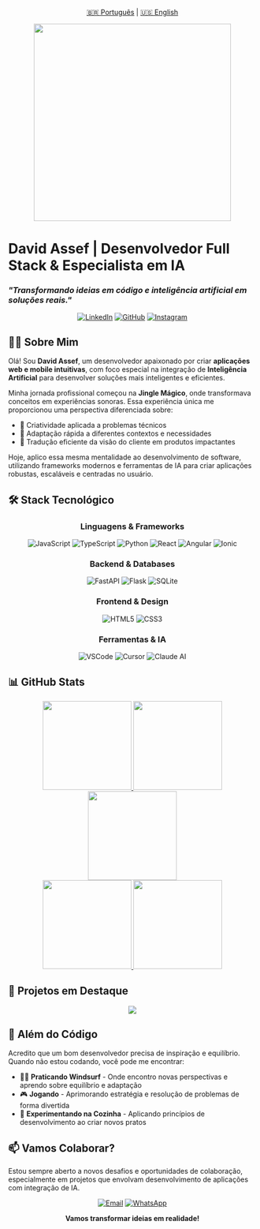 <p align="center">
  <a href="README.md">🇧🇷 Português</a> |
  <a href="README_EN.md">🇺🇸 English</a>
</p>

<p align="center">
  <img src="https://media.giphy.com/media/qgQUggAC3Pfv687qPC/giphy.gif" width="400">
</p>

# David Assef | Desenvolvedor Full Stack & Especialista em IA

### _"Transformando ideias em código e inteligência artificial em soluções reais."_

<div align="center">
  
  [![LinkedIn](https://img.shields.io/badge/-LinkedIn-0077B5?style=for-the-badge&logo=linkedin&logoColor=white)](https://www.linkedin.com/in/david-assef-carneiro-2a2891b9/)
  [![GitHub](https://img.shields.io/badge/-Github-181717?style=for-the-badge&logo=github&logoColor=white)](https://github.com/davidassef)
  [![Instagram](https://img.shields.io/badge/-Instagram-E4405F?style=for-the-badge&logo=instagram&logoColor=white)](https://www.instagram.com/davidassef/)
  
</div>

## 👨‍💻 Sobre Mim

Olá! Sou **David Assef**, um desenvolvedor apaixonado por criar **aplicações web e mobile intuitivas**, com foco especial na integração de **Inteligência Artificial** para desenvolver soluções mais inteligentes e eficientes.

Minha jornada profissional começou na **Jingle Mágico**, onde transformava conceitos em experiências sonoras. Essa experiência única me proporcionou uma perspectiva diferenciada sobre:
- 🎯 Criatividade aplicada a problemas técnicos
- 🔄 Adaptação rápida a diferentes contextos e necessidades
- 🤝 Tradução eficiente da visão do cliente em produtos impactantes

Hoje, aplico essa mesma mentalidade ao desenvolvimento de software, utilizando frameworks modernos e ferramentas de IA para criar aplicações robustas, escaláveis e centradas no usuário.

## 🛠️ Stack Tecnológico

<div align="center">
  <h3>Linguagens & Frameworks</h3>
  <img src="https://img.shields.io/badge/JavaScript-F7DF1E?style=for-the-badge&logo=javascript&logoColor=black" alt="JavaScript" />
  <img src="https://img.shields.io/badge/TypeScript-3178C6?style=for-the-badge&logo=typescript&logoColor=white" alt="TypeScript" />
  <img src="https://img.shields.io/badge/Python-3776AB?style=for-the-badge&logo=python&logoColor=white" alt="Python" />
  <img src="https://img.shields.io/badge/React-61DAFB?style=for-the-badge&logo=react&logoColor=black" alt="React" />
  <img src="https://img.shields.io/badge/Angular-DD0031?style=for-the-badge&logo=angular&logoColor=white" alt="Angular" />
  <img src="https://img.shields.io/badge/Ionic-3880FF?style=for-the-badge&logo=ionic&logoColor=white" alt="Ionic" />
  
  <h3>Backend & Databases</h3>
  <img src="https://img.shields.io/badge/FastAPI-009688?style=for-the-badge&logo=fastapi&logoColor=white" alt="FastAPI" />
  <img src="https://img.shields.io/badge/Flask-000000?style=for-the-badge&logo=flask&logoColor=white" alt="Flask" />
  <img src="https://img.shields.io/badge/SQLite-003B57?style=for-the-badge&logo=sqlite&logoColor=white" alt="SQLite" />
  
  <h3>Frontend & Design</h3>
  <img src="https://img.shields.io/badge/HTML5-E34F26?style=for-the-badge&logo=html5&logoColor=white" alt="HTML5" />
  <img src="https://img.shields.io/badge/CSS3-1572B6?style=for-the-badge&logo=css3&logoColor=white" alt="CSS3" />
  
  <h3>Ferramentas & IA</h3>
  <img src="https://img.shields.io/badge/VS_Code-007ACC?style=for-the-badge&logo=visual-studio-code&logoColor=white" alt="VSCode" />
  <img src="https://img.shields.io/badge/Cursor-000000?style=for-the-badge&logo=cursor&logoColor=white" alt="Cursor" />
  <img src="https://img.shields.io/badge/Claude_AI-D97757?style=for-the-badge&logo=anthropic&logoColor=white" alt="Claude AI" />
</div>

## 📊 GitHub Stats

<div align="center">
  <a href="https://github.com/davidassef">
    <img height="180em" src="https://github-profile-summary-cards.vercel.app/api/cards/stats?username=davidassef&theme=tokyonight" />
    <img height="180em" src="https://github-profile-summary-cards.vercel.app/api/cards/productive-time?username=davidassef&theme=tokyonight" />
  </a>
</div>

<div align="center">
  <a href="https://github.com/davidassef">
    <img height="180em" src="https://github-profile-summary-cards.vercel.app/api/cards/profile-details?username=davidassef&theme=tokyonight" />
  </a>
</div>

<div align="center">
  <a href="https://github.com/davidassef">
    <img height="180em" src="https://github-profile-summary-cards.vercel.app/api/cards/repos-per-language?username=davidassef&theme=tokyonight" />
    <img height="180em" src="https://github-profile-summary-cards.vercel.app/api/cards/most-commit-language?username=davidassef&theme=tokyonight" />
  </a>
</div>

## 🚀 Projetos em Destaque

<div align="center">
  <a href="https://github.com/davidassef/PokeApi">
    <img align="center" src="https://github-readme-stats.vercel.app/api/pin/?username=davidassef&repo=PokeApi&theme=tokyonight" />
  </a>
  <!-- Espaço para adicionar mais projetos -->
</div>

## 🌟 Além do Código

Acredito que um bom desenvolvedor precisa de inspiração e equilíbrio. Quando não estou codando, você pode me encontrar:

- 🏄‍♂️ **Praticando Windsurf** - Onde encontro novas perspectivas e aprendo sobre equilíbrio e adaptação
- 🎮 **Jogando** - Aprimorando estratégia e resolução de problemas de forma divertida
- 🍲 **Experimentando na Cozinha** - Aplicando princípios de desenvolvimento ao criar novos pratos

## 📫 Vamos Colaborar?

Estou sempre aberto a novos desafios e oportunidades de colaboração, especialmente em projetos que envolvam desenvolvimento de aplicações com integração de IA.

<div align="center">
  
  [![Email](https://img.shields.io/badge/Email-D14836?style=for-the-badge&logo=gmail&logoColor=white)](mailto:davidassef@gmail.com)
  [![WhatsApp](https://img.shields.io/badge/WhatsApp-25D366?style=for-the-badge&logo=whatsapp&logoColor=white)](https://wa.me/5585996642441)
  
  **Vamos transformar ideias em realidade!**
</div>
